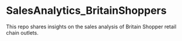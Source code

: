 # SalesAnalytics_BritainShoppers
This repo shares insights on the sales analysis of Britain Shopper retail chain outlets.
